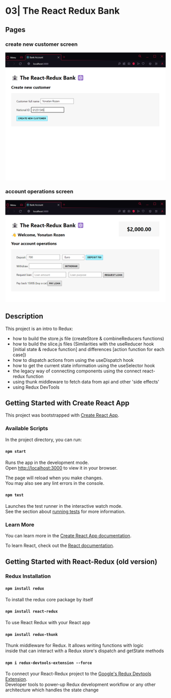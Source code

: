 # 03| The React Redux Bank

## Pages

### create new customer screen

![Create Customer](create-customer.png)

### account operations screen

![Account Operations](account-operations.png)

## Description

This project is an intro to Redux:

- how to build the store.js file (createStore & combineReducers functions)
- how to build the slice.js files (Similarities with the useReducer hook [initial state & reduce function] and differences [action function for each case])
- how to dispatch actions from using the useDispatch hook
- how to get the current state information using the useSelector hook
- the legacy way of connecting components using the connect react-redux function
- using thunk middleware to fetch data from api and other 'side effects'
- using Redux DevTools

## Getting Started with Create React App

This project was bootstrapped with [Create React App](https://github.com/facebook/create-react-app).

### Available Scripts

In the project directory, you can run:

#### `npm start`

Runs the app in the development mode.\
Open [http://localhost:3000](http://localhost:3000) to view it in your browser.

The page will reload when you make changes.\
You may also see any lint errors in the console.

#### `npm test`

Launches the test runner in the interactive watch mode.\
See the section about [running tests](https://facebook.github.io/create-react-app/docs/running-tests) for more information.

### Learn More

You can learn more in the [Create React App documentation](https://facebook.github.io/create-react-app/docs/getting-started).

To learn React, check out the [React documentation](https://reactjs.org/).

## Getting Started with React-Redux (old version)

### Redux Installation

#### `npm install redux`

To install the redux core package by itself

#### `npm install react-redux`

To use React Redux with your React app

#### `npm install redux-thunk`

Thunk middleware for Redux. It allows writing functions with logic\
 inside that can interact with a Redux store's dispatch and getState methods

#### `npm i redux-devtools-extension --force`

To connect your React-Redux project to the [Google's Redux Devtools Extension](https://chromewebstore.google.com/detail/redux-devtools/lmhkpmbekcpmknklioeibfkpmmfibljd).\
Developer tools to power-up Redux development workflow or any other\
architecture which handles the state change
